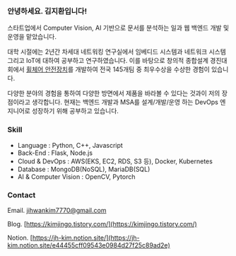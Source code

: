 ### 안녕하세요. 김지환입니다!

스타트업에서 Computer Vision, AI 기반으로 문서를 분석하는 일과 웹 백엔드 개발 및 운영을 맡았습니다. 

대학 시절에는 2년간 차세대 네트워킹 연구실에서 임베디드 시스템과 네트워크 시스템 그리고 IoT에 대하여 공부하고 연구하였습니다. 이를 바탕으로 창의적 종합설계 경진대회에서 [](https://www.notion.so/e264cef5c54d4a9f81905f21e3eae652)[휠체어 안전장치](https://www.notion.so/74f7214477b14de8bc5a0215623b17ea)를 개발하여 전국 145개팀 중 최우수상을 수상한 경험이 있습니다. 

다양한 분야의 경험을 통하여 다양한 방면에서 제품을 바라볼 수 있다는 것과이 저의 장점이라고 생각합니다. 현재는 백엔드 개발과 MSA를 설계/개발/운영 하는 DevOps 엔지니어로 성장하기 위해 공부하고 있습니다.

### Skill

- Language : Python, C++, Javascript
- Back-End : Flask, Node.js
- Cloud & DevOps : AWS(EKS, EC2, RDS, S3 등), Docker, Kubernetes
- Database : MongoDB(NoSQL), MariaDB(SQL)
- AI & Computer Vision : OpenCV, Pytorch

### Contact
Email. [jihwankim7770@gmail.com](mailto:jihwankim7770@gmail.com) 

Blog. [https://kimjingo.tistory.com/](https://kimjingo.tistory.com/)

Notion. [https://jh-kim.notion.site/](https://jh-kim.notion.site/e44455cff09543e0984d27f25c89ad2e)
